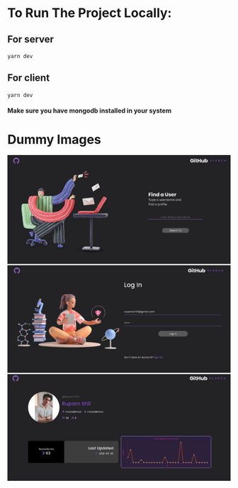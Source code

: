 # To Run The Project Locally:

## For server

```
yarn dev
```

## For client

```
yarn dev
```

#### Make sure you have mongodb installed in your system

# Dummy Images

![](1.jpg)
![](3.jpg)
![](2.jpg)
